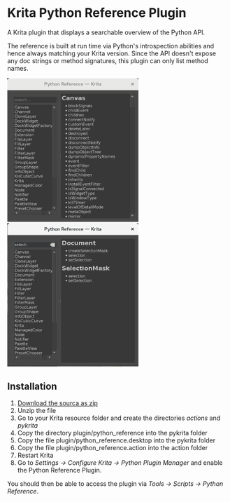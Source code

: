 # Krita Python Reference Plugin

A Krita plugin that displays a searchable overview of the Python API.

The reference is built at run time via Python's introspection abilities and hence always matching your Krita version. Since the API doesn't expose any doc strings or method signatures, this plugin can only list method names.

<img src="images/screenshot_full.png" alt="Screenshot" width="300"/> <img src="images/screenshot_search.png" alt="Screenshot" width="300"/>


## Installation

1. [Download the sourca as zip](https://github.com/rbreu/krita-plugin-python-reference/archive/master.zip)
2. Unzip the file
3. Go to your Krita resource folder and create the directories _actions_ and _pykrita_
4. Copy the directory plugin/python_reference into the pykrita folder
5. Copy the file plugin/python_reference.desktop into the pykrita folder
6. Copy the file plugin/python_reference.action into the action folder
7. Restart Krita
8. Go to _Settings -> Configure Krita -> Python Plugin Manager_ and enable the Python Reference Plugin.

You should then be able to access the plugin via _Tools -> Scripts -> Python Reference_.